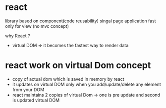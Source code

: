 # react
library
based on component(code reusability)
singal page application
fast
only for view (no mvc concept)

why React ?
- virtual DOM => it becomes the fastest way to render data 

# react work on virtual Dom concept
- copy of actual dom which is saved in memory by react
- it updates on virtual DOM only when you add/update/delete any element from your DOM
- react maintains 2 copies of virtual Dom -> one is pre update and second is updated virtual DOM


